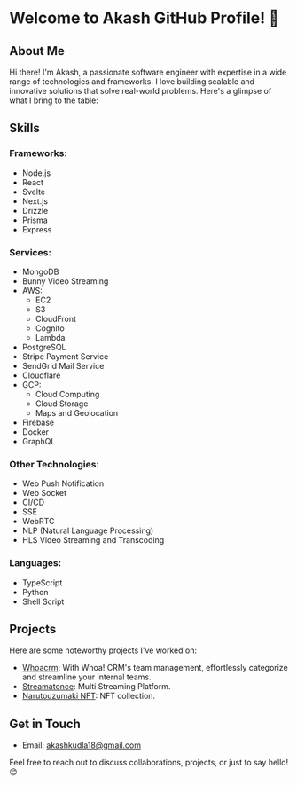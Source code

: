 # Welcome to Akash GitHub Profile! 👋

## About Me

Hi there! I'm Akash, a passionate software engineer with expertise in a wide range of technologies and frameworks. I love building scalable and innovative solutions that solve real-world problems. Here's a glimpse of what I bring to the table:

## Skills

### Frameworks:
- Node.js
- React
- Svelte
- Next.js
- Drizzle
- Prisma
- Express

### Services:
- MongoDB
- Bunny Video Streaming
- AWS:
  - EC2
  - S3
  - CloudFront
  - Cognito
  - Lambda
- PostgreSQL
- Stripe Payment Service
- SendGrid Mail Service
- Cloudflare
- GCP:
  - Cloud Computing
  - Cloud Storage
  - Maps and Geolocation
- Firebase
- Docker
- GraphQL

### Other Technologies:
- Web Push Notification
- Web Socket
- CI/CD
- SSE
- WebRTC
- NLP (Natural Language Processing)
- HLS Video Streaming and Transcoding

### Languages:
- TypeScript
- Python
- Shell Script

## Projects

Here are some noteworthy projects I've worked on:

- [Whoacrm](https://portal.whoacrm.com/): With Whoa! CRM's team management, effortlessly categorize and streamline your internal teams.
- [Streamatonce](https://streamatonce.com/): Multi Streaming Platform.
- [Narutouzumaki NFT](https://narutouzumaki.club/): NFT collection.

## Get in Touch

- Email: [akashkudla18@gmail.com](mailto:akashkudla18@gmail.com)

Feel free to reach out to discuss collaborations, projects, or just to say hello! 😊

